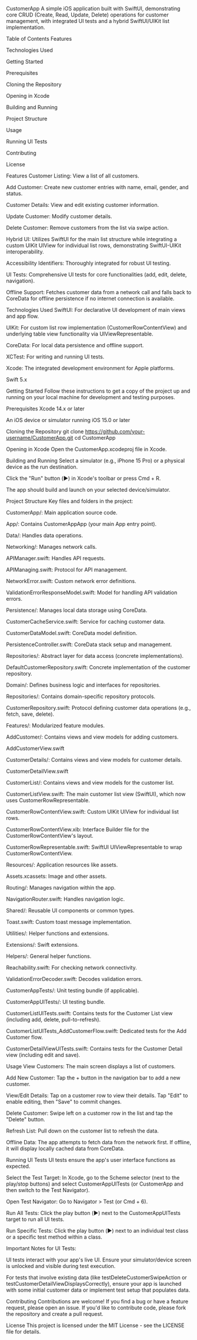CustomerApp
A simple iOS application built with SwiftUI, demonstrating core CRUD (Create, Read, Update, Delete) operations for customer management, with integrated UI tests and a hybrid SwiftUI/UIKit list implementation.

Table of Contents
Features

Technologies Used

Getting Started

Prerequisites

Cloning the Repository

Opening in Xcode

Building and Running

Project Structure

Usage

Running UI Tests

Contributing

License

Features
Customer Listing: View a list of all customers.

Add Customer: Create new customer entries with name, email, gender, and status.

Customer Details: View and edit existing customer information.

Update Customer: Modify customer details.

Delete Customer: Remove customers from the list via swipe action.

Hybrid UI: Utilizes SwiftUI for the main list structure while integrating a custom UIKit UIView for individual list rows, demonstrating SwiftUI-UIKit interoperability.

Accessibility Identifiers: Thoroughly integrated for robust UI testing.

UI Tests: Comprehensive UI tests for core functionalities (add, edit, delete, navigation).

Offline Support: Fetches customer data from a network call and falls back to CoreData for offline persistence if no internet connection is available.

Technologies Used
SwiftUI: For declarative UI development of main views and app flow.

UIKit: For custom list row implementation (CustomerRowContentView) and underlying table view functionality via UIViewRepresentable.

CoreData: For local data persistence and offline support.

XCTest: For writing and running UI tests.

Xcode: The integrated development environment for Apple platforms.

Swift 5.x

Getting Started
Follow these instructions to get a copy of the project up and running on your local machine for development and testing purposes.

Prerequisites
Xcode 14.x or later

An iOS device or simulator running iOS 15.0 or later

Cloning the Repository
git clone https://github.com/your-username/CustomerApp.git
cd CustomerApp

Opening in Xcode
Open the CustomerApp.xcodeproj file in Xcode.

Building and Running
Select a simulator (e.g., iPhone 15 Pro) or a physical device as the run destination.

Click the "Run" button (▶️) in Xcode's toolbar or press Cmd + R.

The app should build and launch on your selected device/simulator.

Project Structure
Key files and folders in the project:

CustomerApp/: Main application source code.

App/: Contains CustomerAppApp (your main App entry point).

Data/: Handles data operations.

Networking/: Manages network calls.

APIManager.swift: Handles API requests.

APIManaging.swift: Protocol for API management.

NetworkError.swift: Custom network error definitions.

ValidationErrorResponseModel.swift: Model for handling API validation errors.

Persistence/: Manages local data storage using CoreData.

CustomerCacheService.swift: Service for caching customer data.

CustomerDataModel.swift: CoreData model definition.

PersistenceController.swift: CoreData stack setup and management.

Repositories/: Abstract layer for data access (concrete implementations).

DefaultCustomerRepository.swift: Concrete implementation of the customer repository.

Domain/: Defines business logic and interfaces for repositories.

Repositories/: Contains domain-specific repository protocols.

CustomerRepository.swift: Protocol defining customer data operations (e.g., fetch, save, delete).

Features/: Modularized feature modules.

AddCustomer/: Contains views and view models for adding customers.

AddCustomerView.swift

CustomerDetails/: Contains views and view models for customer details.

CustomerDetailView.swift

CustomerList/: Contains views and view models for the customer list.

CustomerListView.swift: The main customer list view (SwiftUI), which now uses CustomerRowRepresentable.

CustomerRowContentView.swift: Custom UIKit UIView for individual list rows.

CustomerRowContentView.xib: Interface Builder file for the CustomerRowContentView's layout.

CustomerRowRepresentable.swift: SwiftUI UIViewRepresentable to wrap CustomerRowContentView.

Resources/: Application resources like assets.

Assets.xcassets: Image and other assets.

Routing/: Manages navigation within the app.

NavigationRouter.swift: Handles navigation logic.

Shared/: Reusable UI components or common types.

Toast.swift: Custom toast message implementation.

Utilities/: Helper functions and extensions.

Extensions/: Swift extensions.

Helpers/: General helper functions.

Reachability.swift: For checking network connectivity.

ValidationErrorDecoder.swift: Decodes validation errors.

CustomerAppTests/: Unit testing bundle (if applicable).

CustomerAppUITests/: UI testing bundle.

CustomerListUITests.swift: Contains tests for the Customer List view (including add, delete, pull-to-refresh).

CustomerListUITests_AddCustomerFlow.swift: Dedicated tests for the Add Customer flow.

CustomerDetailViewUITests.swift: Contains tests for the Customer Detail view (including edit and save).

Usage
View Customers: The main screen displays a list of customers.

Add New Customer: Tap the + button in the navigation bar to add a new customer.

View/Edit Details: Tap on a customer row to view their details. Tap "Edit" to enable editing, then "Save" to commit changes.

Delete Customer: Swipe left on a customer row in the list and tap the "Delete" button.

Refresh List: Pull down on the customer list to refresh the data.

Offline Data: The app attempts to fetch data from the network first. If offline, it will display locally cached data from CoreData.

Running UI Tests
UI tests ensure the app's user interface functions as expected.

Select the Test Target: In Xcode, go to the Scheme selector (next to the play/stop buttons) and select CustomerAppUITests (or CustomerApp and then switch to the Test Navigator).

Open Test Navigator: Go to Navigator > Test (or Cmd + 6).

Run All Tests: Click the play button (▶️) next to the CustomerAppUITests target to run all UI tests.

Run Specific Tests: Click the play button (▶️) next to an individual test class or a specific test method within a class.

Important Notes for UI Tests:

UI tests interact with your app's live UI. Ensure your simulator/device screen is unlocked and visible during test execution.

For tests that involve existing data (like testDeleteCustomerSwipeAction or testCustomerDetailViewDisplaysCorrectly), ensure your app is launched with some initial customer data or implement test setup that populates data.

Contributing
Contributions are welcome! If you find a bug or have a feature request, please open an issue. If you'd like to contribute code, please fork the repository and create a pull request.

License
This project is licensed under the MIT License - see the LICENSE file for details.

